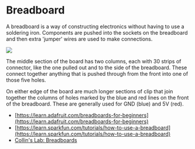 # Breadboard

A breadboard is a way of constructing electronics without having to use a soldering iron. Components are pushed into the sockets on the breadboard and then extra 'jumper' wires are used to make connections.

![](https://cdn-learn.adafruit.com/assets/assets/000/002/603/medium800/learn_arduino_breadboard_back_in_bits.jpg?1396784983)

The middle section of the board has two columns, each with 30 strips of connector, like the one pulled out and to the side of the breadboard. These connect together anything that is pushed through from the front into one of those five holes.

On either edge of the board are much longer sections of clip that join together the columns of holes marked by the blue and red lines on the front of the breadboard. These are generally used for GND \(blue\) and 5V \(red\).

* [https://learn.adafruit.com/breadboards-for-beginners](https://learn.adafruit.com/breadboards-for-beginners)
* [https://learn.sparkfun.com/tutorials/how-to-use-a-breadboard](https://learn.sparkfun.com/tutorials/how-to-use-a-breadboard)
* [Collin's Lab: Breadboards](https://www.youtube.com/watch?v=w0c3t0fJhXU)

